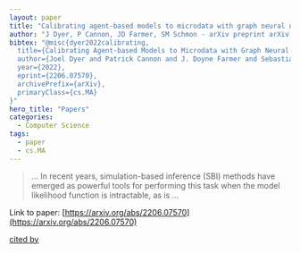 ```yaml
---
layout: paper
title: "Calibrating agent-based models to microdata with graph neural networks"
author: "J Dyer, P Cannon, JD Farmer, SM Schmon - arXiv preprint arXiv …, 2022 - arxiv.org"
bibtex: "@misc{dyer2022calibrating,
  title={Calibrating Agent-based Models to Microdata with Graph Neural Networks}, 
  author={Joel Dyer and Patrick Cannon and J. Doyne Farmer and Sebastian M. Schmon},
  year={2022},
  eprint={2206.07570},
  archivePrefix={arXiv},
  primaryClass={cs.MA}
}"
hero_title: "Papers"
categories:
  - Computer Science
tags:
  - paper
  - cs.MA
---
```

>… In recent years, simulation-based inference (SBI) methods have emerged as powerful tools for performing this task when the model likelihood function is intractable, as is …

Link to paper: [https://arxiv.org/abs/2206.07570](https://arxiv.org/abs/2206.07570)

[cited by](https://scholar.google.com/scholar?cites=789365223049490404&as_sdt=5,44&sciodt=0,44&hl=en&num=20)

